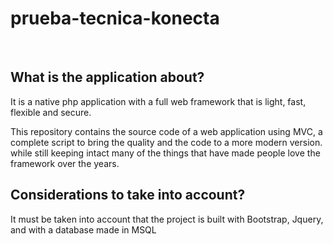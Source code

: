 # prueba-tecnica-konecta

<br>

## What is the application about?

It is a native php application with a full web framework that is light, fast, flexible and secure.

This repository contains the source code of a web application using MVC, a complete script to bring the quality and the code to a more modern version.
while still keeping intact many of the things that have made people love the framework over the years.

## Considerations to take into account?

It must be taken into account that the project is built with Bootstrap, Jquery, and with a database made in MSQL
